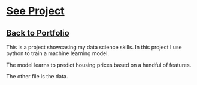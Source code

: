 # [ See Project ](https://nbviewer.jupyter.org/github/danielrichardtorres/cia-data-with-sql/blob/master/Basics.ipynb)

## [Back to Portfolio](danieltorres.tech)

This is a project showcasing my data science skills. In this project I use python to train a machine learning model. 

The model learns to predict housing prices based on a handful of features.

The other file is the data.
